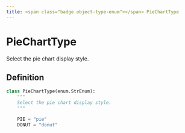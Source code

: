 ```yaml
---
title: <span class="badge object-type-enum"></span> PieChartType
---
```

# <span class="badge object-type-enum"></span> PieChartType

Select the pie chart display style.

## Definition

```python
class PieChartType(enum.StrEnum):
    """
    Select the pie chart display style.
    """

    PIE = "pie"
    DONUT = "donut"
```
